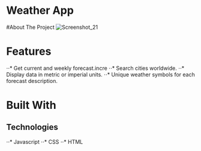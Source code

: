 # Weather App

#About The Project
![Screenshot_21](https://github.com/user-attachments/assets/b6117847-ee94-45df-a513-fe92ba236b56)

<h1>Features</h1>
⋅⋅* Get current and weekly forecast.incre
⋅⋅* Search cities worldwide.
⋅⋅* Display data in metric or imperial units.
⋅⋅* Unique weather symbols for each forecast description.

<h1>Built With</h1>

<h2>Technologies</h2>
⋅⋅* Javascript
⋅⋅* CSS
⋅⋅* HTML
